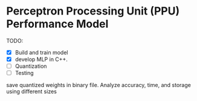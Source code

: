 # Perceptron Processing Unit (PPU) Performance Model

TODO:
- [X] Build and train model
- [x] develop MLP in C++.
- [ ] Quantization
- [ ] Testing

save quantized weights in binary file.
Analyze accuracy, time, and storage using different sizes